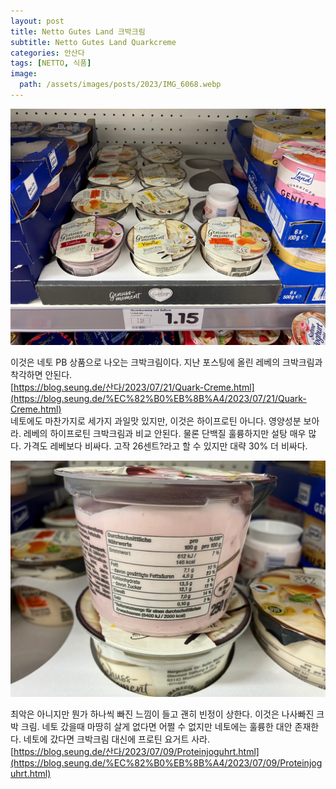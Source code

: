 ```yaml
---
layout: post
title: Netto Gutes Land 크박크림
subtitle: Netto Gutes Land Quarkcreme
categories: 안산다
tags: [NETTO, 식품]
image:
  path: /assets/images/posts/2023/IMG_6068.webp
---
```


![](/assets/images/posts/2023/IMG_6068.webp)

이것은 네토 PB 상품으로 나오는 크박크림이다. 지난 포스팅에 올린 레베의 크박크림과 착각하면 안된다. \
[https://blog.seung.de/산다/2023/07/21/Quark-Creme.html](https://blog.seung.de/%EC%82%B0%EB%8B%A4/2023/07/21/Quark-Creme.html) \
네토에도 마찬가지로 세가지 과일맛 있지만, 이것은 하이프로틴 아니다. 영양성분 보아라. 레베의 하이프로틴 크박크림과 비교 안된다. 물론 단백질 훌륭하지만 설탕 매우 많다. 가격도 레베보다 비싸다. 고작 26센트?라고 할 수 있지만 대략 30% 더 비싸다. 

![](/assets/images/posts/2023/IMG_6069.webp)

최악은 아니지만 뭔가 하나씩 빠진 느낌이 들고 괜히 빈정이 상한다. 이것은 나사빠진 크박 크림. 네토 갔을때 마땅히 살게 없다면 어쩔 수 없지만 네토에는 훌륭한 대안 존재한다. 네토에 갔다면 크박크림 대신에 프로틴 요거트 사라.\
[https://blog.seung.de/산다/2023/07/09/Proteinjoguhrt.html](https://blog.seung.de/%EC%82%B0%EB%8B%A4/2023/07/09/Proteinjoguhrt.html)